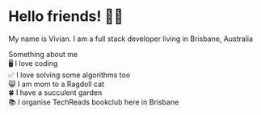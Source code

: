# Hello friends! :raising_hand_woman:
My name is Vivian. I am a full stack developer living in Brisbane, Australia

Something about me <br />
:desktop_computer: I love coding <br />
:white_check_mark: I love solving some algorithms too <br />
:smile_cat: I am mom to a Ragdoll cat <br />
:four_leaf_clover: I have a succulent garden <br />
:books: I organise TechReads bookclub here in Brisbane <br />
